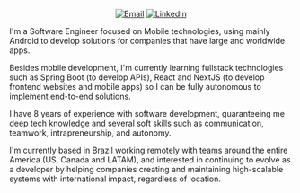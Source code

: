 <p align="center">
	<a href="mailto:contact@luizmatias.com"><img img src="https://img.shields.io/badge/gmail-%23EA4335.svg?logo=gmail&logoColor=white" alt="Email"/></a>
	<a href="https://www.linkedin.com/in/luizmatiasdev/"><img src="https://img.shields.io/badge/linkedin-%230A66C2.svg?logo=linkedin&logoColor=white" alt="LinkedIn"/></a>
</p>

I'm a Software Engineer focused on Mobile technologies, using mainly Android to develop solutions for companies that have large and worldwide apps.

Besides mobile development, I'm currently learning fullstack technologies such as Spring Boot (to develop APIs), React and NextJS (to develop frontend websites and mobile apps) so I can be fully autonomous to implement end-to-end solutions.

I have 8 years of experience with software development, guaranteeing me deep tech knowledge and several soft skills such as communication, teamwork, intrapreneurship, and autonomy.

I'm currently based in Brazil working remotely with teams around the entire America (US, Canada and LATAM), and interested in continuing to evolve as a developer by helping companies creating and maintaining high-scalable systems with international impact, regardless of location.

<br>
